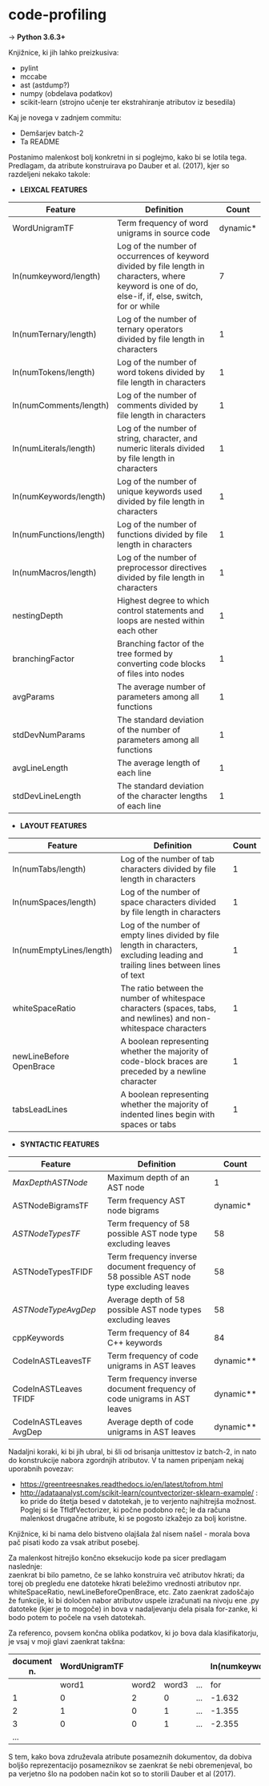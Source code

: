 # code-profiling

-> <b>Python 3.6.3+</b>

Knjižnice, ki jih lahko preizkusiva:
- pylint
- mccabe
- ast (astdump?)
- numpy (obdelava podatkov)
- scikit-learn (strojno učenje ter ekstrahiranje atributov iz besedila)

Kaj je novega v zadnjem commitu:
- Demšarjev batch-2
- Ta README

Postanimo malenkost bolj konkretni in si poglejmo, kako bi se lotila tega. 
Predlagam, da atribute konstruirava po Dauber et al. (2017), kjer so razdeljeni nekako takole:

- <b> LEIXCAL FEATURES </b>

| Feature | Definition | Count |
| ------- | ---------- | ----- |
| WordUnigramTF | Term frequency of word unigrams in source code | dynamic* |
| ln(numkeyword/length) | Log of the number of occurrences of keyword divided by file length in characters, where keyword is one of do, else-if, if, else, switch, for or while | 7 |
| ln(numTernary/length) | Log of the number of ternary operators divided by file length in characters | 1 |
| ln(numTokens/length) | Log of the number of word tokens divided by file length in characters | 1 |
| ln(numComments/length) | Log of the number of comments divided by file length in characters | 1 |
| ln(numLiterals/length) | Log of the number of string, character, and numeric literals divided by file length in characters | 1 |
| ln(numKeywords/length) | Log of the number of unique keywords used divided by file length in characters | 1 |
| ln(numFunctions/length) | Log of the number of functions divided by file length in characters | 1 |
| ln(numMacros/length) | Log of the number of preprocessor directives divided by file length in characters | 1 |
| nestingDepth | Highest degree to which control statements and loops are nested within each other | 1 |
| branchingFactor | Branching factor of the tree formed by converting code blocks of files into nodes | 1 |
| avgParams | The average number of parameters among all functions | 1 |
| stdDevNumParams | The standard deviation of the number of parameters among all functions | 1 |
| avgLineLength | The average length of each line | 1 | 
| stdDevLineLength | The standard deviation of the character lengths of each line | 1 |

- <b> LAYOUT FEATURES </b>

| Feature | Definition | Count |
| ------- | ---------- | ----- |
| ln(numTabs/length) | Log of the number of tab characters divided by file length in characters | 1 |
| ln(numSpaces/length) | Log of the number of space characters divided by file length in characters | 1 |
| ln(numEmptyLines/length) | Log of the number of empty lines divided by file length in characters, excluding leading and trailing lines between lines of text | 1 |
| whiteSpaceRatio | The ratio between the number of whitespace characters (spaces, tabs, and newlines) and non-whitespace characters | 1 |
| newLineBefore OpenBrace | A boolean representing whether the majority of code-block braces are preceded by a newline character | 1 |
| tabsLeadLines | A boolean representing whether the majority of indented lines begin with spaces or tabs | 1 |

- <b> SYNTACTIC FEATURES </b>

| Feature | Definition | Count |
| ------- | ---------- | ----- |
| *MaxDepthASTNode* | Maximum depth of an AST node | 1 |
| ASTNodeBigramsTF | Term frequency AST node bigrams | dynamic* |
| *ASTNodeTypesTF* | Term frequency of 58 possible AST node type excluding leaves | 58 |
| ASTNodeTypesTFIDF | Term frequency inverse document frequency of 58 possible AST node type excluding leaves | 58 |
| *ASTNodeTypeAvgDep* | Average depth of 58 possible AST node types excluding leaves | 58 |
| cppKeywords | Term frequency of 84 C++ keywords | 84 |
| CodeInASTLeavesTF | Term frequency of code unigrams in AST leaves | dynamic** |
| CodeInASTLeaves TFIDF | Term frequency inverse document frequency of code unigrams in AST leaves | dynamic** |
| CodeInASTLeaves AvgDep | Average depth of code unigrams in AST leaves | dynamic** |

Nadaljni koraki, ki bi jih ubral, bi šli od brisanja unittestov iz batch-2, in nato do konstrukcije nabora zgordnjih atributov.
V ta namen pripenjam nekaj uporabnih povezav:
- <url> https://greentreesnakes.readthedocs.io/en/latest/tofrom.html </url>
- <url> http://adataanalyst.com/scikit-learn/countvectorizer-sklearn-example/ </url>: ko pride do štetja besed v datotekah, je to verjento najhitrejša možnost. Poglej si še TfIdfVectorizer, ki počne podobno reč; le da računa malenkost drugačne atribute, ki se pogosto izkažejo za bolj koristne.

Knjižnice, ki bi nama delo bistveno olajšala žal nisem našel - morala bova pač pisati kodo za vsak atribut posebej.

Za malenkost hitrejšo končno eksekucijo kode pa sicer predlagam naslednje:  
zaenkrat bi bilo pametno, če se lahko konstruira več atributov hkrati; da torej ob pregledu ene datoteke hkrati beležimo vrednosti atributov npr.
whiteSpaceRatio, newLineBeforeOpenBrace, etc. Zato zaenkrat zadoščajo že funkcije, ki bi določen nabor atributov uspele 
izračunati na nivoju ene .py datoteke (kjer je to mogoče) in bova v nadaljevanju dela pisala for-zanke, ki bodo potem to počele na vseh datotekah.

Za referenco, povsem končna oblika podatkov, ki jo bova dala klasifikatorju, je vsaj v moji glavi zaenkrat takšna:

| document n. | WordUnigramTF |     |     |     | ln(numkeyword/length) |     |     |     | stdDevLineLength | ... |
| ----------- | ------------- | --- | --- | --- | --------------------- | --- | --- | --- | ---------------- | --- |
|             | word1 | word2 | word3 | ... | for | while | if | ... |     |     |
| 1 | 0 | 2 | 0 | ... | -1.632 | -3.457 | -0.983 | ... | 16.356 | ... |
| 2 | 1 | 0 | 1 | ... | -1.355 | -1.876 | -0.683 | ... | 4.601 | ... | 
| 3 | 0 | 0 | 1 | ... | -2.355 | -4.156 | -0.783 | ... | 12.378 | ... | 
| ... |

S tem, kako bova združevala atribute posameznih dokumentov, da dobiva boljšo reprezentacijo posameznikov se zaenkrat še nebi obremenjeval, bo pa verjetno šlo na podoben način kot so 
to storili Dauber et al (2017).
